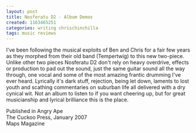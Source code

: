 ```yaml
---
layout: post
title: Nosferatu D2 - Album Demos
created: 1163465251
categories: writing chrischinchilla
tags: music reviews
---
```


I've been following the musical exploits of Ben and Chris for a fair few years as they morphed from their old band (Tempertwig) to this new two-piece. Unlike other two pieces Nosferatu D2 don't rely on heavy overdrive, effects or production to pad out the sound, just the same guitar sound all the way through, one vocal and some of the most amazing frantic drumming I've ever heard. Lyrically it's dark stuff, rejection, being let down, laments to lost youth and scathing commentaries on suburban life all delivered with a dry cynical wit. Not an album to listen to if you want cheering up, but for great musicianship and lyrical brilliance this is the place.

Published in Angry Ape<br>The Cuckoo Press, January 2007<br>Maps Magazine
